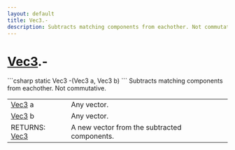 ```yaml
---
layout: default
title: Vec3.-
description: Subtracts matching components from eachother. Not commutative.
---
```

# [Vec3]({{site.url}}/Pages/StereoKit/Vec3.html).-

<div class='signature' markdown='1'>
```csharp
static Vec3 -(Vec3 a, Vec3 b)
```
Subtracts matching components from eachother. Not
commutative.
</div>

|  |  |
|--|--|
|[Vec3]({{site.url}}/Pages/StereoKit/Vec3.html) a|Any vector.|
|[Vec3]({{site.url}}/Pages/StereoKit/Vec3.html) b|Any vector.|
|RETURNS: [Vec3]({{site.url}}/Pages/StereoKit/Vec3.html)|A new vector from the subtracted components.|




